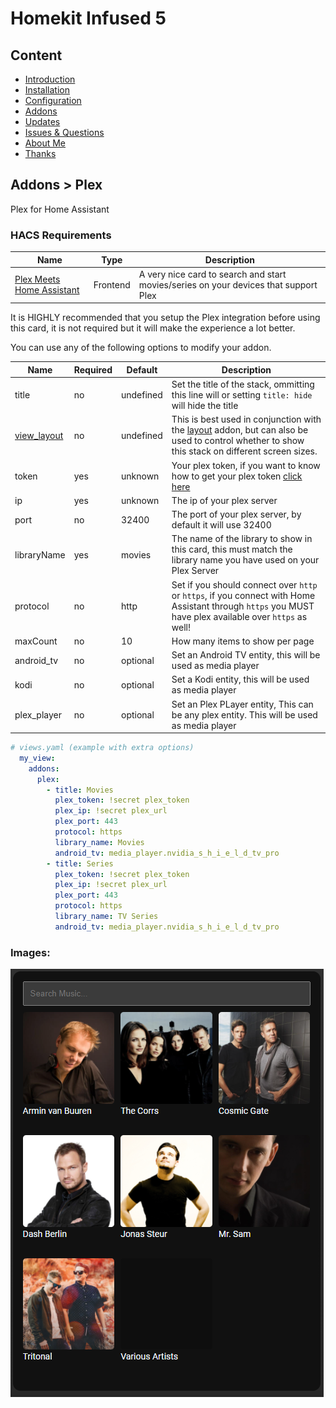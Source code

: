 # Homekit Infused 5

## Content
- [Introduction](../index.md)
- [Installation](../installation.md)
- [Configuration](../configuration.md)
- [Addons](../addons.md)
- [Updates](../updates.md)
- [Issues & Questions](../issues.md)
- [About Me](../about.md)
- [Thanks](../thanks.md)

## Addons > Plex

Plex for Home Assistant

### HACS Requirements

| Name | Type  | Description |
|----------------------------------|-------------|---------------------------------------------------------------------------------------------------------------------------------------------------------------------------------------------------------|
| [Plex Meets Home Assistant](https://github.com/JurajNyiri/PlexMeetsHomeAssistant) | Frontend | A very nice card to search and start movies/series on your devices that support Plex |

It is HIGHLY recommended that you setup the Plex integration before using this card, it is not required but it will make the experience a lot better.

You can use any of the following options to modify your addon.

| Name | Required | Default | Description |
|----------------------------------|-------------|----------------------|-----------------------------------------------------------------------------------------------------------------------------------------------------------------------------------|
| title | no | undefined | Set the title of the stack, ommitting this line will or setting `title: hide` will hide the title |
| [view_layout](layout.md#view-layout) | no | undefined | This is best used in conjunction with the [layout](layout.md#view-layout) addon, but can also be used to control whether to show this stack on different screen sizes. |
| token | yes | unknown | Your plex token, if you want to know how to get your plex token [click here](https://support.plex.tv/articles/204059436-finding-an-authentication-token-x-plex-token/) |
| ip | yes | unknown | The ip of your plex server |
| port | no | 32400 | The port of your plex server, by default it will use 32400 |
| libraryName | yes | movies | The name of the library to show in this card, this must match the library name you have used on your Plex Server |
| protocol | no | http | Set if you should connect over `http` or `https`, if you connect with Home Assistant through `https` you MUST have plex available over `https` as well! |
| maxCount | no | 10 | How many items to show per page |
| android_tv | no | optional | Set an Android TV entity, this will be used as media player |
| kodi | no | optional | Set a Kodi entity, this will be used as media player |
| plex_player | no | optional | Set an Plex PLayer entity, This can be any plex entity. This will be used as media player |

```yaml
# views.yaml (example with extra options)
  my_view:
    addons:
      plex:
        - title: Movies
          plex_token: !secret plex_token
          plex_ip: !secret plex_url
          plex_port: 443
          protocol: https
          library_name: Movies
          android_tv: media_player.nvidia_s_h_i_e_l_d_tv_pro
        - title: Series
          plex_token: !secret plex_token
          plex_ip: !secret plex_url
          plex_port: 443
          protocol: https
          library_name: TV Series
          android_tv: media_player.nvidia_s_h_i_e_l_d_tv_pro
```

### Images:

![Homekit Infused](../images/hki-plex.png)
